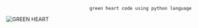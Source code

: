                                    green heart code using python language



![GREEN HEART](https://github.com/evill90s/green-heart-code-/assets/140119615/c89ee21c-863f-4652-98f8-01dfbfba7013)
